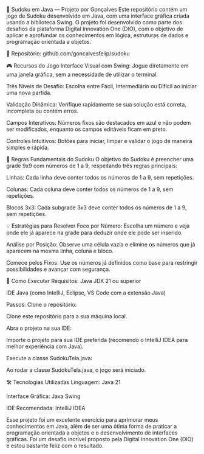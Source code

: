 🧩 Sudoku em Java — Projeto por Gonçalves
Este repositório contém um jogo de Sudoku desenvolvido em Java, com uma interface gráfica criada usando a biblioteca Swing. O projeto foi desenvolvido como parte dos desafios da plataforma Digital Innovation One (DIO), com o objetivo de aplicar e aprofundar os conhecimentos em lógica, estruturas de dados e programação orientada a objetos.

🔗 Repositório: github.com/goncalvesfelip/sudoku

🎮 Recursos do Jogo
Interface Visual com Swing: Jogue diretamente em uma janela gráfica, sem a necessidade de utilizar o terminal.

Três Níveis de Desafio: Escolha entre Fácil, Intermediário ou Difícil ao iniciar uma nova partida.

Validação Dinâmica: Verifique rapidamente se sua solução está correta, incompleta ou contém erros.

Campos Interativos: Números fixos são destacados em azul e não podem ser modificados, enquanto os campos editáveis ficam em preto.

Controles Intuitivos: Botões para iniciar, limpar e validar o jogo de maneira simples e rápida.

🧠 Regras Fundamentais do Sudoku
O objetivo do Sudoku é preencher uma grade 9x9 com números de 1 a 9, respeitando três regras principais:

Linhas: Cada linha deve conter todos os números de 1 a 9, sem repetições.

Colunas: Cada coluna deve conter todos os números de 1 a 9, sem repetições.

Blocos 3x3: Cada subgrade 3x3 deve conter todos os números de 1 a 9, sem repetições.

💡 Estratégias para Resolver
Foco por Número: Escolha um número e veja onde ele já aparece na grade para deduzir onde ele pode ser inserido.

Análise por Posição: Observe uma célula vazia e elimine os números que já aparecem na mesma linha, coluna e bloco.

Comece pelos Fixos: Use os números já definidos como base para restringir possibilidades e avançar com segurança.

🚀 Como Executar
Requisitos:
Java JDK 21 ou superior

IDE Java (como IntelliJ, Eclipse, VS Code com a extensão Java)

Passos:
Clone o repositório:

Clone este repositório para a sua máquina local.

Abra o projeto na sua IDE:

Importe o projeto para sua IDE preferida (recomendo o IntelliJ IDEA para melhor experiência com Java).

Execute a classe SudokuTela.java:

Ao rodar a classe SudokuTela.java, o jogo será iniciado.

🛠️ Tecnologias Utilizadas
Linguagem: Java 21

Interface Gráfica: Java Swing

IDE Recomendada: IntelliJ IDEA

Esse projeto foi um excelente exercício para aprimorar meus conhecimentos em Java, além de ser uma ótima forma de praticar a programação orientada a objetos e o desenvolvimento de interfaces gráficas. Foi um desafio incrível proposto pela Digital Innovation One (DIO) e estou bastante feliz com o resultado.

